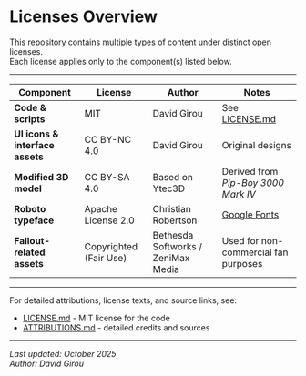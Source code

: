 # Licenses Overview

This repository contains multiple types of content under distinct open licenses.  
Each license applies only to the component(s) listed below.

---

| Component | License | Author | Notes |
|------------|----------|---------|-------|
| **Code & scripts** | MIT | David Girou | See [LICENSE.md](./LICENSE.md) |
| **UI icons & interface assets** | CC BY-NC 4.0 | David Girou | Original designs |
| **Modified 3D model** | CC BY-SA 4.0 | Based on Ytec3D | Derived from *Pip-Boy 3000 Mark IV* |
| **Roboto typeface** | Apache License 2.0 | Christian Robertson | [Google Fonts](https://fonts.google.com/specimen/Roboto) |
| **Fallout-related assets** | Copyrighted (Fair Use) | Bethesda Softworks / ZeniMax Media | Used for non-commercial fan purposes |

---

For detailed attributions, license texts, and source links, see:  
- [LICENSE.md](./LICENSE.md) - MIT license for the code  
- [ATTRIBUTIONS.md](./ATTRIBUTIONS.md) - detailed credits and sources

---

*Last updated: October 2025*  
*Author: David Girou*